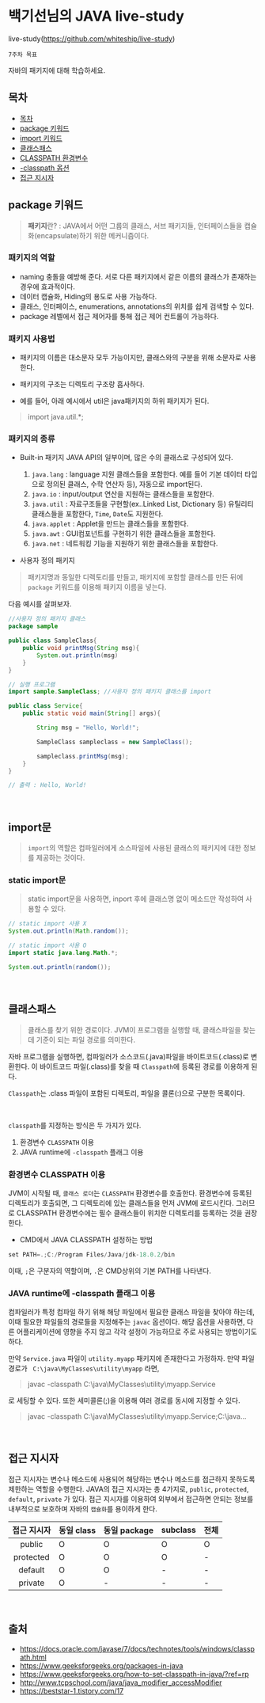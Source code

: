 # 백기선님의 JAVA live-study

live-study(https://github.com/whiteship/live-study)

`7주차 목표`

자바의 패키지에 대해 학습하세요.

## 목차
<!-- TOC -->

- [목차](#목차)
- [package 키워드](#package-키워드)
- [import 키워드](#import-키워드)
- [클래스패스](#클래스패스)
- [CLASSPATH 환경변수](#CLASSPATH-환경변수)
- [-classpath 옵션](#-classpath-옵션)
- [접근 지시자](#접근-지시자)

## package 키워드
> **패키지**란? : JAVA에서 어떤 그룹의 클래스, 서브 패키지들, 인터페이스들을 캡슐화(encapsulate)하기 위한 메커니즘이다.

### 패키지의 역할
* naming 충돌을 예방해 준다. 서로 다른 패키지에서 같은 이름의 클래스가 존재하는 경우에 효과적이다.
* 데이터 캡슐화, Hiding의 용도로 사용 가능하다.
* 클래스, 인터페이스, enumerations, annotations의 위치를 쉽게 검색할 수 있다.
* package 레벨에서 접근 제어자를 통해 접근 제어 컨트롤이 가능하다.

### 패키지 사용법

* 패키지의 이름은 대소문자 모두 가능이지만, 클래스와의 구분을 위해 소문자로 사용한다.

* 패키지의 구조는 디렉토리 구조랑 흡사하다.

* 예를 들어, 아래 예시에서 util은 java패키지의 하위 패키지가 된다.
>import java.util.*;


### 패키지의 종류

* Built-in 패키지
JAVA API의 일부이며, 많은 수의 클래스로 구성되어 있다.
    1) `java.lang` : language 지원 클래스들을 포함한다. 예를 들어 기본 데이터 타입으로 정의된 클래스, 수학 연산자 등), 자동으로 import된다.
    2) `java.io` : input/output 연산을 지원하는 클래스들을 포함한다.
    3) `java.util` : 자료구조들을 구현할(ex..Linked List, Dictionary 등) 유틸리티 클래스들을 포함한다, `Time`, `Date`도 지원한다.
    4) `java.applet` : Applet을 만드는 클래스들을 포함한다.
    5) `java.awt` : GUI컴포넌트를 구현하기 위한 클래스들을 포함한다.
    6) `java.net` : 네트워킹 기능을 지원하기 위한 클래스들을 포함한다.

* 사용자 정의 패키지

> 패키지명과 동일한 디렉토리를 만들고, 패키지에 포함할 클래스를 만든 뒤에 `package` 키워드를 이용해 패키지 이름을 넣는다.

다음 예시를 살펴보자.

~~~java 
//사용자 정의 패키지 클래스
package sample

public class SampleClass{
    public void printMsg(String msg){
        System.out.println(msg)
    }
}

// 실행 프로그램
import sample.SampleClass; //사용자 정의 패키지 클래스를 import

public class Service{
    public static void main(String[] args){

        String msg = "Hello, World!";

        SampleClass sampleclass = new SampleClass();

        sampleclass.printMsg(msg);
    }
}

// 출력 : Hello, World!
~~~

<br>

## import문

> `import`의 역할은 컴파일러에게 소스파일에 사용된 클래스의 패키지에 대한 정보를 제공하는 것이다.

### static import문 
> static import문을 사용하면, inport 후에 클래스명 없이 메소드만 작성하여 사용할 수 있다. 

~~~java
// static import 사용 X
System.out.println(Math.random());

// static import 사용 O
import static java.lang.Math.*;

System.out.println(random());
~~~

<br>

## 클래스패스
> 클래스를 찾기 위한 경로이다. JVM이 프로그램을 실행할 때, 클래스파일을 찾는 데 기준이 되는 파일 경로를 의미한다.

자바 프로그램을 실행하면, 컴파일러가 소스코드(.java)파일을 바이트코드(.class)로 변환한다. 이 바이트코드 파일(.class)를 찾을 때 `Classpath`에 등록된 경로를 이용하게 된다. 

`Classpath`는 .class 파일이 포함된 디렉토리, 파일을 콜론(:)으로 구분한 목록이다.

<br>

`classpath`를 지정하는 방식은 두 가지가 있다.
1) 환경변수 `CLASSPATH` 이용
2) JAVA runtime에 `-classpath` 플래그 이용

### 환경변수 CLASSPATH 이용

JVM이 시작될 때, `클래스 로더`는 `CLASSPATH` 환경변수를 호출한다. 환경변수에 등록된 디렉토리가 호출되면, 그 디렉토리에 있는 클래스들을 먼저 JVM에 로드시킨다. 그러므로 CLASSPATH 환경변수에는 필수 클래스들이 위치한 디렉토리를 등록하는 것을 권장한다.

* CMD에서 JAVA CLASSPATH 설정하는 방법

~~~java
set PATH=.;C:/Program Files/Java/jdk-18.0.2/bin
~~~

이때, `;`은 구분자의 역할이며, `.`은 CMD상위의 기본 PATH를 나타낸다.

### JAVA runtime에 -classpath 플래그 이용

컴파일러가 특정 컴파일 하기 위해 해당 파일에서 필요한 클래스 파일을 찾아야 하는데, 이때 필요한 파일들의 경로들을 지정해주는 `javac` 옵션이다. 해당 옵션을 사용하면, 다른 어플리케이션에 영향을 주지 않고 각각 설정이 가능하므로 주로 사용되는 방법이기도 하다.

만약 `Service.java` 파일이 `utility.myapp` 패키지에 존재한다고 가정하자. 만약 파일 경로가 ` C:\java\MyClasses\utility\myapp` 라면, 

> javac -classpath C:\java\MyClasses\utility\myapp.Service

로 세팅할 수 있다. 또한 세미콜론(;)을 이용해 여러 경로를 동시에 지정할 수 있다.

> javac -classpath C:\java\MyClasses\utility\myapp.Service;C:\java\...

<br>

## 접근 지시자

접근 지시자는 변수나 메소드에 사용되어 해당하는 변수나 메소드를 접근하지 못하도록 제한하는 역할을 수행한다.
JAVA의 접근 지시자는 총 4가지로, `public`, `protected`, `default`, `private` 가 있다.
접근 지시자를 이용하여 외부에서 접근하면 안되는 정보를 내부적으로 보호하며 자바의 `캡슐화`를 용이하게 한다.

|접근 지시자|동일 class|동일 package|subclass|전체|
|:---:|---|---|---|---|
|public|O|O|O|O|
|protected|O|O|O|-|
|default|O|O|-|-|
|private|O|-|-|-|

<br>

## 출처
* https://docs.oracle.com/javase/7/docs/technotes/tools/windows/classpath.html
* https://www.geeksforgeeks.org/packages-in-java
* https://www.geeksforgeeks.org/how-to-set-classpath-in-java/?ref=rp
* http://www.tcpschool.com/java/java_modifier_accessModifier
* https://beststar-1.tistory.com/17